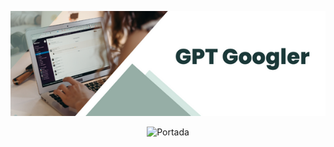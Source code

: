 ![portada](src/header.png)
<p align="center">
  <img src="https://github.com/JuditRoca/GPT_Googler/blob/main/src/header.png" alt="Portada"/>
</p>
<p align="center">
